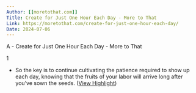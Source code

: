 ```yaml
---
Author: [[moretothat.com]]
Title: Create for Just One Hour Each Day - More to That
Link: https://moretothat.com/create-for-just-one-hour-each-day/
Date: 2024-07-06
---
```

A - Create for Just One Hour Each Day - More to That

1
- So the key is to continue cultivating the patience required to show up each day, knowing that the fruits of your labor will arrive long after you’ve sown the seeds. ([View Highlight](https://instapaper.com/read/1504582704/19499952))
